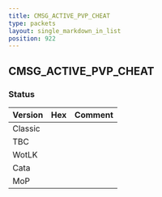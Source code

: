 ```yaml
---
title: CMSG_ACTIVE_PVP_CHEAT
type: packets
layout: single_markdown_in_list
position: 922
---
```


## CMSG_ACTIVE_PVP_CHEAT

### Status

Version | Hex | Comment
---------- | ---------- | ---------- 
Classic |  |  
TBC |  |  
WotLK |  |  
Cata |  |  
MoP |  |  